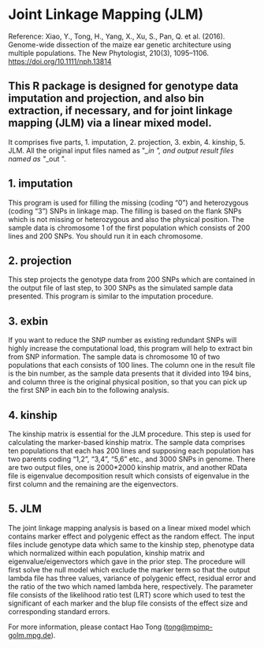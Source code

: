 # Joint Linkage Mapping (JLM)

Reference: Xiao, Y., Tong, H., Yang, X., Xu, S., Pan, Q. et al. (2016). Genome-wide dissection of the maize ear genetic architecture using multiple populations. The New Phytologist, 210(3), 1095–1106. https://doi.org/10.1111/nph.13814

## This R package is designed for genotype data imputation and projection, and also bin extraction, if necessary, and for joint linkage mapping (JLM) via a linear mixed model.

It comprises five parts, 1. imputation, 2. projection, 3. exbin, 4. kinship, 5. JLM.
All the original input files named as "*_in ", and output result files named as "*_out ".

## 1. imputation
This program is used for filling the missing (coding “0”) and heterozygous (coding “3”) SNPs in linkage map. The filling is based on the flank SNPs which is not missing or heterozygous and also the physical position. The sample data is chromosome 1 of the first population which consists of 200 lines and 200 SNPs. You should run it in each chromosome.

## 2. projection
This step projects the genotype data from 200 SNPs which are contained in the output file of last step, to 300 SNPs as the simulated sample data presented. This program is similar to the imputation procedure.

## 3. exbin
If you want to reduce the SNP number as existing redundant SNPs will highly increase the computational load, this program will help to extract bin from SNP information. The sample data is chromosome 10 of two populations that each consists of 100 lines. The column one in the result file is the bin number, as the sample data presents that it divided into 194 bins, and column three is the original physical position, so that you can pick up the first SNP in each bin to the following analysis.

## 4. kinship
The kinship matrix is essential for the JLM procedure. This step is used for calculating the marker-based kinship matrix. The sample data comprises ten populations that each has 200 lines and supposing each population has two parents coding “1,2”, “3,4”, “5,6” etc., and 3000 SNPs in genome. There are two output files, one is 2000*2000 kinship matrix, and another RData file is eigenvalue decomposition result which consists of eigenvalue in the first column and the remaining are the eigenvectors. 

## 5. JLM
The joint linkage mapping analysis is based on a linear mixed model which contains marker effect and polygenic effect as the random effect. The input files include genotype data which same to the kinship step, phenotype data which normalized within each population, kinship matrix and eigenvalue/eigenvectors which gave in the prior step. The procedure will first solve the null model which exclude the marker term so that the output lambda file has three values, variance of polygenic effect, residual error and the ratio of the two which named lambda here, respectively. The parameter file consists of the likelihood ratio test (LRT) score which used to test the significant of each marker and the blup file consists of the effect size and corresponding standard errors.

For more information, please contact Hao Tong (tong@mpimp-golm.mpg.de).
